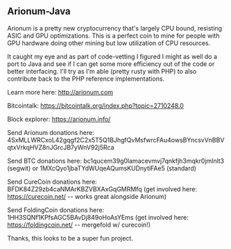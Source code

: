 Arionum-Java
------------------
Arionum is a pretty new cryptocurrency that's largely CPU bound, resisting ASIC and GPU optimizations. This is a perfect coin to mine for people with GPU hardware doing other mining but low utilization of CPU resources.

It caught my eye and as part of code-vetting I figured I might as well do a port to Java and see if I can get some more efficiency out of the code or better interfacing. I'll try as I'm able (pretty rusty with PHP) to also contribute back to the PHP reference implementations.

Learn more here: http://arionum.com

Bitcointalk: https://bitcointalk.org/index.php?topic=2710248.0

Block explorer: https://arionum.info/

Send Arionum donations here: 4SxMLLWRCxoL42gqgf2C2x5T5Q1BJhgfQvMsfwrcFAu4owsBYncsvVnBBVqtxVrkqHVZ8nJGrcJB7yWnV92j5Rca

Send BTC donations here: bc1qucem39g0lamacevmvj7qnkfjh3mqkr0jmlnlt3 (segwit) or 1MXcQyo1jbaTYdWUqeAQumsKUDnytiFAe5 (standard)

Send CureCoin donations here: BFDK84Z29zb4caNMArKBZVBXAxGqGMRMfq (get involved here: https://curecoin.net/ -- works great alongside Arionum)

Send FoldingCoin donations here: 1HH3SQNf1KPfsAGC5BAvDj849oHoAsYEms (get involved here: https://foldingcoin.net/ -- mergefold w/ curecoin!)

Thanks, this looks to be a super fun project.
